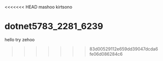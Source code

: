 <<<<<<< HEAD
mashoo kirtsono
# dotnet5783_2281_6239
hello try
zehoo
>>>>>>> 83d00529112e659dd39047dcda6fe06d086284c6
